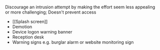 Discourage an intrusion attempt by making the effort seem less appealing or more challenging; Doesn't prevent access
- [[Splash screen]]
- Demotion
- Device logon warning banner
- Reception desk
- Warning signs e.g. burglar alarm or website monitoring sign